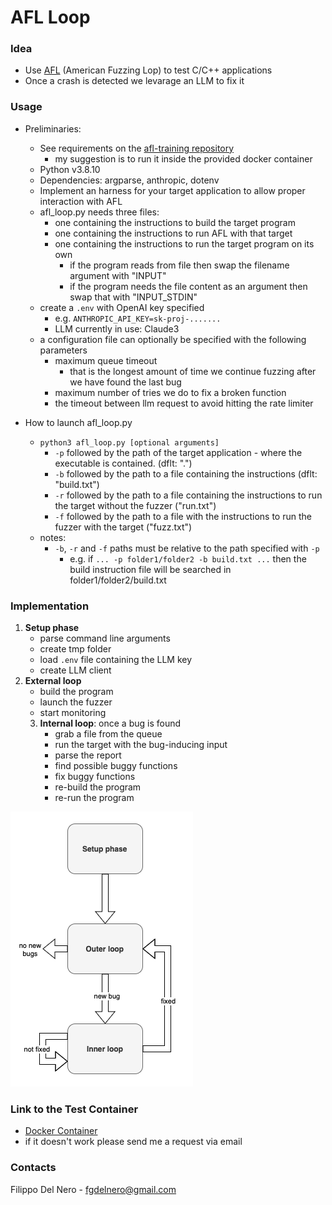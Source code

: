 # AFL Loop


### Idea
- Use [AFL](https://lcamtuf.coredump.cx/afl/) (American Fuzzing Lop) to test C/C++ applications
- Once a crash is detected we levarage an LLM to fix it


### Usage
- Preliminaries:
    - See requirements on the [afl-training repository](https://github.com/mykter/afl-training/tree/main) 
        - my suggestion is to run it inside the provided docker container
    - Python v3.8.10
    - Dependencies: argparse, anthropic, dotenv
    - Implement an harness for your target application to allow proper interaction with AFL
    - afl_loop.py needs three files:
        - one containing the instructions to build the target program
        - one containing the instructions to run AFL with that target
        - one containing the instructions to run the target program on its own
            - if the program reads from file then swap the filename argument with "INPUT"
            - if the program needs the file content as an argument then swap that with "INPUT_STDIN"
    - create a `.env` with OpenAI key specified
        - e.g. `ANTHROPIC_API_KEY=sk-proj-.......`
        - LLM currently in use: Claude3
    - a configuration file can optionally be specified with the following parameters
        - maximum queue timeout
            - that is the longest amount of time we continue fuzzing after we have found the last bug
        - maximum number of tries we do to fix a broken function
        - the timeout between llm request to avoid hitting the rate limiter
    


- How to launch afl_loop.py
    - `python3 afl_loop.py [optional arguments]`
        - `-p` followed by the path of the target application - where the executable is contained. (dflt: ".")
        - `-b` followed by the path to a file containing the instructions (dflt: "build.txt")
        - `-r` followed by the path to a file containing the instructions to run the target without the fuzzer ("run.txt")
        - `-f` followed by the path to a file with the instructions to run the fuzzer with the target ("fuzz.txt")
    - notes:
        - `-b`, `-r` and `-f` paths must be relative to the path specified with `-p`
            - e.g. if `... -p folder1/folder2 -b build.txt ...` then the build instruction file will be searched in folder1/folder2/build.txt


### Implementation
1) **Setup phase**
    - parse command line arguments
    - create tmp folder
    - load `.env` file containing the LLM key
    - create LLM client
2) **External loop**
    - build the program
    - launch the fuzzer
    - start monitoring
    3) **Internal loop**: once a bug is found
        - grab a file from the queue
        - run the target with the bug-inducing input
        - parse the report
        - find possible buggy functions
        - fix buggy functions
        - re-build the program
        - re-run the program

![diagram of the afl_loop.py flow](afl_loop_py.png)


### Link to the Test Container
- [Docker Container]([https://website-name.com](https://uic365-my.sharepoint.com/:u:/g/personal/fdelne2_uic_edu/ERLBx5p9eiZNmo9Ik1xkEuEBISW2NiBwto_QWOS8FjtyJA?e=ObL6vx))
- if it doesn't work please send me a request via email

### Contacts
Filippo Del Nero - fgdelnero@gmail.com
